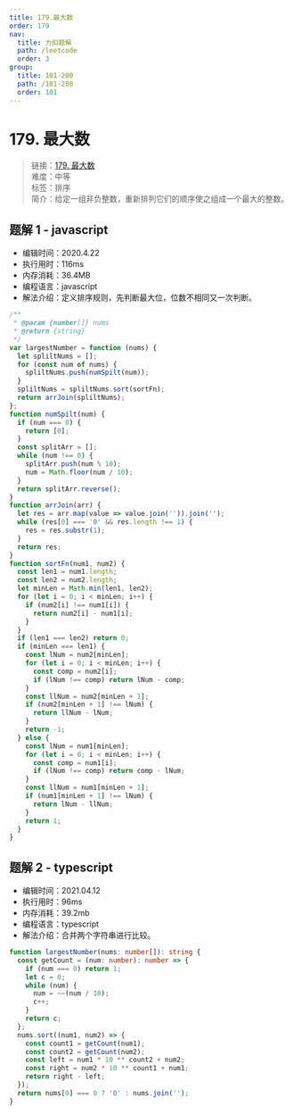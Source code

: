 ```yaml
---
title: 179.最大数
order: 179
nav:
  title: 力扣题解
  path: /leetcode
  order: 3
group:
  title: 101-200
  path: /101-200
  order: 101
---
```


# 179. 最大数

> 链接：[179. 最大数](https://leetcode-cn.com/problems/largest-number/)  
> 难度：中等  
> 标签：排序  
> 简介：给定一组非负整数，重新排列它们的顺序使之组成一个最大的整数。

## 题解 1 - javascript

- 编辑时间：2020.4.22
- 执行用时：116ms
- 内存消耗：36.4MB
- 编程语言：javascript
- 解法介绍：定义排序规则，先判断最大位，位数不相同又一次判断。

```javascript
/**
 * @param {number[]} nums
 * @return {string}
 */
var largestNumber = function (nums) {
  let spliltNums = [];
  for (const num of nums) {
    spliltNums.push(numSpilt(num));
  }
  spliltNums = spliltNums.sort(sortFn);
  return arrJoin(spliltNums);
};
function numSpilt(num) {
  if (num === 0) {
    return [0];
  }
  const splitArr = [];
  while (num !== 0) {
    splitArr.push(num % 10);
    num = Math.floor(num / 10);
  }
  return splitArr.reverse();
}
function arrJoin(arr) {
  let res = arr.map(value => value.join('')).join('');
  while (res[0] === '0' && res.length !== 1) {
    res = res.substr(1);
  }
  return res;
}
function sortFn(num1, num2) {
  const len1 = num1.length;
  const len2 = num2.length;
  let minLen = Math.min(len1, len2);
  for (let i = 0; i < minLen; i++) {
    if (num2[i] !== num1[i]) {
      return num2[i] - num1[i];
    }
  }
  if (len1 === len2) return 0;
  if (minLen === len1) {
    const lNum = num2[minLen];
    for (let i = 0; i < minLen; i++) {
      const comp = num2[i];
      if (lNum !== comp) return lNum - comp;
    }
    const llNum = num2[minLen + 1];
    if (num2[minLen + 1] !== lNum) {
      return llNum - lNum;
    }
    return -1;
  } else {
    const lNum = num1[minLen];
    for (let i = 0; i < minLen; i++) {
      const comp = num1[i];
      if (lNum !== comp) return comp - lNum;
    }
    const llNum = num1[minLen + 1];
    if (num1[minLen + 1] !== lNum) {
      return lNum - llNum;
    }
    return 1;
  }
}
```

## 题解 2 - typescript

- 编辑时间：2021.04.12
- 执行用时：96ms
- 内存消耗：39.2mb
- 编程语言：typescript
- 解法介绍：合并两个字符串进行比较。

```typescript
function largestNumber(nums: number[]): string {
  const getCount = (num: number): number => {
    if (num === 0) return 1;
    let c = 0;
    while (num) {
      num = ~~(num / 10);
      c++;
    }
    return c;
  };
  nums.sort((num1, num2) => {
    const count1 = getCount(num1);
    const count2 = getCount(num2);
    const left = num1 * 10 ** count2 + num2;
    const right = num2 * 10 ** count1 + num1;
    return right - left;
  });
  return nums[0] === 0 ? '0' : nums.join('');
}
```
